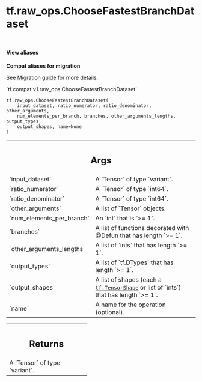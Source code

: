 <div itemscope itemtype="http://developers.google.com/ReferenceObject">
<meta itemprop="name" content="tf.raw_ops.ChooseFastestBranchDataset" />
<meta itemprop="path" content="Stable" />
</div>

# tf.raw_ops.ChooseFastestBranchDataset

<!-- Insert buttons and diff -->

<table class="tfo-notebook-buttons tfo-api nocontent" align="left">

</table>





<section class="expandable">
  <h4 class="showalways">View aliases</h4>
  <p>
<b>Compat aliases for migration</b>
<p>See
<a href="https://www.tensorflow.org/guide/migrate">Migration guide</a> for
more details.</p>
<p>`tf.compat.v1.raw_ops.ChooseFastestBranchDataset`</p>
</p>
</section>

<pre class="devsite-click-to-copy prettyprint lang-py tfo-signature-link">
<code>tf.raw_ops.ChooseFastestBranchDataset(
    input_dataset, ratio_numerator, ratio_denominator, other_arguments,
    num_elements_per_branch, branches, other_arguments_lengths, output_types,
    output_shapes, name=None
)
</code></pre>



<!-- Placeholder for "Used in" -->


<!-- Tabular view -->
 <table class="responsive fixed orange">
<colgroup><col width="214px"><col></colgroup>
<tr><th colspan="2"><h2 class="add-link">Args</h2></th></tr>

<tr>
<td>
`input_dataset`
</td>
<td>
A `Tensor` of type `variant`.
</td>
</tr><tr>
<td>
`ratio_numerator`
</td>
<td>
A `Tensor` of type `int64`.
</td>
</tr><tr>
<td>
`ratio_denominator`
</td>
<td>
A `Tensor` of type `int64`.
</td>
</tr><tr>
<td>
`other_arguments`
</td>
<td>
A list of `Tensor` objects.
</td>
</tr><tr>
<td>
`num_elements_per_branch`
</td>
<td>
An `int` that is `>= 1`.
</td>
</tr><tr>
<td>
`branches`
</td>
<td>
A list of functions decorated with @Defun that has length `>= 1`.
</td>
</tr><tr>
<td>
`other_arguments_lengths`
</td>
<td>
A list of `ints` that has length `>= 1`.
</td>
</tr><tr>
<td>
`output_types`
</td>
<td>
A list of `tf.DTypes` that has length `>= 1`.
</td>
</tr><tr>
<td>
`output_shapes`
</td>
<td>
A list of shapes (each a <a href="../../tf/TensorShape.md"><code>tf.TensorShape</code></a> or list of `ints`) that has length `>= 1`.
</td>
</tr><tr>
<td>
`name`
</td>
<td>
A name for the operation (optional).
</td>
</tr>
</table>



<!-- Tabular view -->
 <table class="responsive fixed orange">
<colgroup><col width="214px"><col></colgroup>
<tr><th colspan="2"><h2 class="add-link">Returns</h2></th></tr>
<tr class="alt">
<td colspan="2">
A `Tensor` of type `variant`.
</td>
</tr>

</table>

